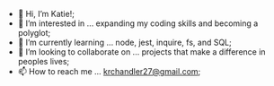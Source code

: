 - 👋 Hi, I’m Katie!;
- 👀 I’m interested in ... expanding my coding skills and becoming a polyglot;
- 🌱 I’m currently learning ... node, jest, inquire, fs, and SQL;
- 💞️ I’m looking to collaborate on ... projects that make a difference in peoples lives;
- 📫 How to reach me ... krchandler27@gmail.com;

<!---
krchandler27/krchandler27 is a ✨ special ✨ repository because its `README.md` (this file) appears on your GitHub profile.
You can click the Preview link to take a look at your changes.
--->
